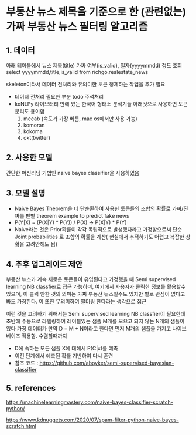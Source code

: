 # 부동산 뉴스 제목을 기준으로 한 (관련없는) 가짜 부동산 뉴스 필터링 알고리즘 

## 1. 데이터 
아래 테이블에서 뉴스 제목(title) 가짜 여부(is_valid), 일자(yyyymmdd) 정도 조회
select yyyymmdd,title,is_valid from richgo.realestate_news

skeleton이라서 데이터 전처리와 유의미한 토큰 정제하는 작업을 추가 필요
 - 데이터 전처리 필요한 부분 todo 주석처리
 - koNLPy 라이브러리 안에 있는 한국어 형태소 분석기들 아래것으로 사용하면 토큰 분리도 용이함
    1. mecab (속도가 가장 빠름, mac os에서만 사용 가능)
    2. komoran
    3. kokoma
    4. okt(twitter)


## 2. 사용한 모델
간단한 머신러닝 기법인 naive bayes classifier을 사용하였음

## 3. 모델 설명
 - Naive Bayes Theorem을 더 단순환하여 사용한 토큰들의 조합의 확률로 가짜/진짜를 판별
   theorem example to predict fake news
 - P(Y|X) = (P(X|Y) * P(Y)) / P(X)  -> P(X|Y) * P(Y)
 - Naive라는 것은 Prior확률이 각각 독립적으로 발생했다라고 가정함으로써 단순 Joint probabilities 로
   조합의 확률을 계산( 현실에서 추적하기도 어렵고 복잡한 상황을 고려안해도 됨)

## 4. 추후 업그레이드 제안

부동산 뉴스가 계속 새로운 토큰들이 유입된다고 가정했을 때 Semi supervised learning NB classfier로 접근
가능하며, 여기에서 사용자가 클릭한 정보를 활용할수 있으며, 이 클릭 안한 것의 의미는 가짜 부동산 뉴스일수도 있지만
별로 관심이 없다고 봐도 가정한다. 이 또한 무의미하여 필터링 한다라는 생각으로 접근

이런 것을 고려하기 위해서는 Semi supervised learning NB classfier이 필요한데
초반에 수동으로 라벨링하여 레이블있는 샘플 M개를 모으고 되지 않는 N개의 샘플이 있다 가정
데이터가 만약 D = M + N이라고 한다면 먼저 M개의 샘플을 가지고 나이브 베이즈 적용함.
수렴할때까지
  - D에 속하는 모든 샘플 X에 대해서 P(C|x)를 예측
  - 이전 단계에서 예측된 확률 기반하여 다시 훈련
  - 참조 코드 :   https://github.com/aboyker/semi-supervised-bayesian-classifier

## 5. references
https://machinelearningmastery.com/naive-bayes-classifier-scratch-python/

https://www.kdnuggets.com/2020/07/spam-filter-python-naive-bayes-scratch.html
